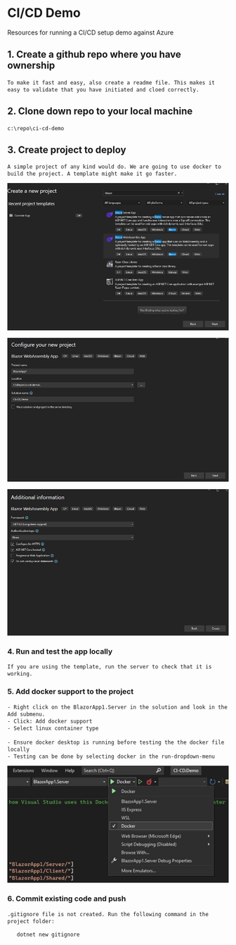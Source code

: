 # CI/CD Demo
Resources for running a CI/CD setup demo against Azure


## 1. Create a github repo where you have ownership
    To make it fast and easy, also create a readme file. This makes it easy to validate that you have initiated and cloed correctly. 

## 2. Clone down repo to your local machine
    c:\repo\ci-cd-demo

## 3. Create project to deploy
    A simple project of any kind would do. We are going to use docker to build the project. A template might make it go faster. 

![Opprette prosjekt 1](/images/01-create-project-01.jpg)

![Opprette prosjekt 2](/images/01-create-project-02.jpg)

![Opprette prosjekt 3](/images/01-create-project-03.jpg)


### 4. Run and test the app locally
    If you are using the template, run the server to check that it is working. 

### 5. Add docker support to the project
    - Right click on the BlazorApp1.Server in the solution and look in the Add submenu.
    - Click: Add docker support
    - Select linux container type
    
    - Ensure docker desktop is running before testing the the docker file locally
    - Testing can be done by selecting docker in the run-dropdown-menu

![Test docker locally](./images/02-testing-docker-01.jpg)


### 6. Commit existing code and push
    .gitignore file is not created. Run the following command in the project folder:   
```
   dotnet new gitignore
```

